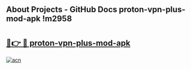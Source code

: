 ## About Projects - GitHub Docs proton-vpn-plus-mod-apk !m2958

# <h2><a href="https://andorid.site?title=proton-vpn-plus-mod-apk&ref=13PRO">🔗👉 🔴 proton-vpn-plus-mod-apk</a></h2>

[![acn](https://github.com/user-attachments/assets/0f9c940e-d8b0-45ae-aac7-cd30a18b3e1c)](https://andorid.site?title=proton-vpn-plus-mod-apk&ref=13PRO)

